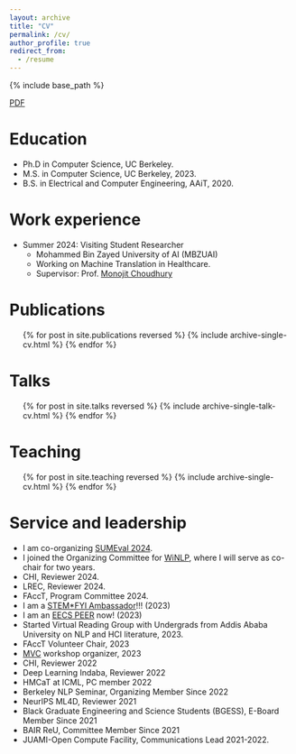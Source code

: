 ```yaml
---
layout: archive
title: "CV"
permalink: /cv/
author_profile: true
redirect_from:
  - /resume
---
```


{% include base_path %}

[PDF](https://drive.google.com/file/d/1x_ZUOYZW3P4X3iSSN552WGnx6UYNRir5/view?usp=sharing)

Education
======
* Ph.D in Computer Science, UC Berkeley.
* M.S. in Computer Science, UC Berkeley, 2023.
* B.S. in Electrical and Computer Engineering, AAiT, 2020.

Work experience
======
* Summer 2024: Visiting Student Researcher
  * Mohammed Bin Zayed University of AI (MBZUAI)
  * Working on Machine Translation in Healthcare.
  * Supervisor: Prof. [Monojit Choudhury](https://mbzuai.ac.ae/study/faculty/monojit-choudhury/)

  

Publications
======
  <ul>{% for post in site.publications reversed %}
    {% include archive-single-cv.html %}
  {% endfor %}</ul>
  
Talks
======
  <ul>{% for post in site.talks reversed %}
    {% include archive-single-talk-cv.html  %}
  {% endfor %}</ul>
  
Teaching
======
  <ul>{% for post in site.teaching reversed %}
    {% include archive-single-cv.html %}
  {% endfor %}</ul>
  
Service and leadership
======
* I am co-organizing [SUMEval 2024](https://sites.google.com/view/sumeval-2025).
* I joined the Organizing Committee for [WiNLP](https://www.winlp.org/organization/), where I will serve as co-chair for two years.
* CHI, Reviewer 2024.
* LREC, Reviewer 2024.
* FAccT, Program Committee 2024.
* I am a [STEM*FYI Ambassador](https://grad.berkeley.edu/graduate-diversity/current-grad-students/stemfyi/ambassadors/)!!! (2023)
* I am an [EECS PEER](http://peers.eecs.berkeley.edu/) now! (2023)
* Started Virtual Reading Group with Undergrads from Addis Ababa University on NLP and HCI literature, 2023.
* FAccT Volunteer Chair, 2023
* [MVC](https://mashaido.wixsite.com/mvahawachiche) workshop organizer, 2023
* CHI, Reviewer 2022
* Deep Learning Indaba, Reviewer 2022
* HMCaT at ICML, PC member 2022
* Berkeley NLP Seminar, Organizing Member Since 2022
* NeurIPS ML4D, Reviewer 2021
* Black Graduate Engineering and Science Students (BGESS), E-Board Member Since 2021
* BAIR ReU, Committee Member Since 2021
* JUAMI-Open Compute Facility, Communications Lead 2021-2022.
